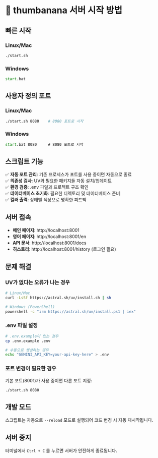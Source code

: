# 🚀 thumbanana 서버 시작 방법

## 빠른 시작

### Linux/Mac
```bash
./start.sh
```

### Windows
```cmd
start.bat
```

## 사용자 정의 포트

### Linux/Mac
```bash
./start.sh 8080    # 8080 포트로 시작
```

### Windows
```cmd
start.bat 8080     # 8080 포트로 시작
```

## 스크립트 기능

✅ **자동 포트 관리**: 기존 프로세스가 포트를 사용 중이면 자동으로 종료  
✅ **의존성 검사**: UV와 필요한 패키지들 자동 설치/업데이트  
✅ **환경 검증**: .env 파일과 프로젝트 구조 확인  
✅ **데이터베이스 초기화**: 필요한 디렉토리 및 데이터베이스 준비  
✅ **컬러 출력**: 상태별 색상으로 명확한 피드백  

## 서버 접속

- **메인 페이지**: http://localhost:8001
- **영어 페이지**: http://localhost:8001/en  
- **API 문서**: http://localhost:8001/docs
- **히스토리**: http://localhost:8001/history (로그인 필요)

## 문제 해결

### UV가 없다는 오류가 나는 경우
```bash
# Linux/Mac
curl -LsSf https://astral.sh/uv/install.sh | sh

# Windows (PowerShell)
powershell -c "irm https://astral.sh/uv/install.ps1 | iex"
```

### .env 파일 설정
```bash
# .env.example이 있는 경우
cp .env.example .env

# 수동으로 생성하는 경우
echo "GEMINI_API_KEY=your-api-key-here" > .env
```

### 포트 변경이 필요한 경우
기본 포트(8001)가 사용 중이면 다른 포트 지정:
```bash
./start.sh 8080
```

## 개발 모드

스크립트는 자동으로 `--reload` 모드로 실행되어 코드 변경 시 자동 재시작됩니다.

## 서버 중지

터미널에서 `Ctrl + C` 를 누르면 서버가 안전하게 종료됩니다.